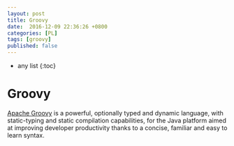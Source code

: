 ```yaml
---
layout: post
title: Groovy
date:  2016-12-09 22:36:26 +0800
categories: [PL]
tags: [groovy]
published: false
---
```


* any list
{:toc}

# Groovy


[Apache Groovy](http://groovy-lang.org/) is a powerful, optionally typed and dynamic language, with static-typing and static
compilation capabilities, for the Java platform aimed at improving developer productivity thanks to a concise, familiar and easy to learn syntax.












